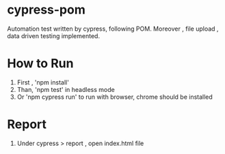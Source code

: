 # cypress-pom
Automation test written by cypress, following POM. Moreover , file upload , data driven testing implemented.

# How to Run
1. First , 'npm install'
2. Than, 'npm test' in headless mode
3. Or  'npm cypress run' to run with browser, chrome should be installed

# Report 
1. Under cypress > report , open index.html file
